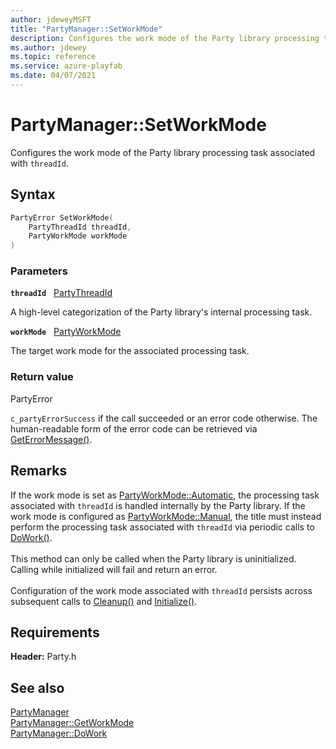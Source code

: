 ```yaml
---
author: jdeweyMSFT
title: "PartyManager::SetWorkMode"
description: Configures the work mode of the Party library processing task associated with `threadId`.
ms.author: jdewey
ms.topic: reference
ms.service: azure-playfab
ms.date: 04/07/2021
---
```


# PartyManager::SetWorkMode  

Configures the work mode of the Party library processing task associated with `threadId`.  

## Syntax  
  
```cpp
PartyError SetWorkMode(  
    PartyThreadId threadId,  
    PartyWorkMode workMode  
)  
```  
  
### Parameters  
  
**`threadId`** &nbsp; [PartyThreadId](../../../enums/partythreadid.md)  
  
A high-level categorization of the Party library's internal processing task.  
  
**`workMode`** &nbsp; [PartyWorkMode](../../../enums/partyworkmode.md)  
  
The target work mode for the associated processing task.  
  
  
### Return value  
PartyError
  
```c_partyErrorSuccess``` if the call succeeded or an error code otherwise. The human-readable form of the error code can be retrieved via [GetErrorMessage()](partymanager_geterrormessage.md).
  
## Remarks  
  
If the work mode is set as [PartyWorkMode::Automatic](../../../enums/partyworkmode.md), the processing task associated with `threadId` is handled internally by the Party library. If the work mode is configured as [PartyWorkMode::Manual](../../../enums/partyworkmode.md), the title must instead perform the processing task associated with `threadId` via periodic calls to [DoWork()](partymanager_dowork.md). <br /><br /> This method can only be called when the Party library is uninitialized. Calling while initialized will fail and return an error.   <br /><br /> Configuration of the work mode associated with `threadId` persists across subsequent calls to [Cleanup()](partymanager_cleanup.md) and [Initialize()](partymanager_initialize.md).
  
## Requirements  
  
**Header:** Party.h
  
## See also  
[PartyManager](../partymanager.md)  
[PartyManager::GetWorkMode](partymanager_getworkmode.md)  
[PartyManager::DoWork](partymanager_dowork.md)
  
  
